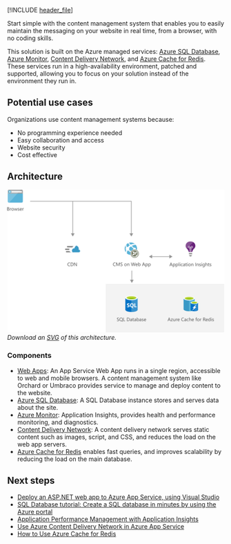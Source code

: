 [!INCLUDE [header_file](../../../includes/sol-idea-header.md)]

Start simple with the content management system that enables you to easily maintain the messaging on your website in real time, from a browser, with no coding skills.

This solution is built on the Azure managed services: [Azure SQL Database](https://azure.microsoft.com/services/sql-database), [Azure Monitor](https://azure.microsoft.com/services/monitor), [Content Delivery Network](https://azure.microsoft.com/services/cdn), and [Azure Cache for Redis](https://azure.microsoft.com/services/cache). These services run in a high-availability environment, patched and supported, allowing you to focus on your solution instead of the environment they run in.

## Potential use cases

Organizations use content management systems because:

- No programming experience needed
- Easy collaboration and access
- Website security
- Cost effective

## Architecture

![Architecture diagram show flow from the browser through C M S to databases and application insights.](../media/digital-marketing-smb.png)
*Download an [SVG](../media/digital-marketing-smb.svg) of this architecture.*

### Components

* [Web Apps](https://azure.microsoft.com/services/app-service/web): An App Service Web App runs in a single region, accessible to web and mobile browsers. A content management system like Orchard or Umbraco provides service to manage and deploy content to the website.
* [Azure SQL Database](https://azure.microsoft.com/services/sql-database): A SQL Database instance stores and serves data about the site.
* [Azure Monitor](https://azure.microsoft.com/services/monitor): Application Insights, provides health and performance monitoring, and diagnostics.
* [Content Delivery Network](https://azure.microsoft.com/services/cdn): A content delivery network serves static content such as images, script, and CSS, and reduces the load on the web app servers.
* [Azure Cache for Redis](https://azure.microsoft.com/services/cache) enables fast queries, and improves scalability by reducing the load on the main database.

## Next steps

* [Deploy an ASP.NET web app to Azure App Service, using Visual Studio](/azure/app-service/quickstart-dotnetcore)
* [SQL Database tutorial: Create a SQL database in minutes by using the Azure portal](/azure/azure-sql/database/single-database-create-quickstart)
* [Application Performance Management with Application Insights](/azure/azure-monitor/app/app-insights-overview)
* [Use Azure Content Delivery Network in Azure App Service](/Azure/cdn/cdn-add-to-web-app)
* [How to Use Azure Cache for Redis](/azure/azure-cache-for-redis/cache-dotnet-how-to-use-azure-redis-cache)
